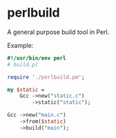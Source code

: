 # perlbuild

A general purpose build tool in Perl.

Example:

```perl
#!/usr/bin/env perl
# build.pl

require './perlbuild.pm';

my $static =
    Gcc ->new("static.c")
        ->static("static");

Gcc ->new("main.c")
    ->from($static)
    ->build("main");
```
